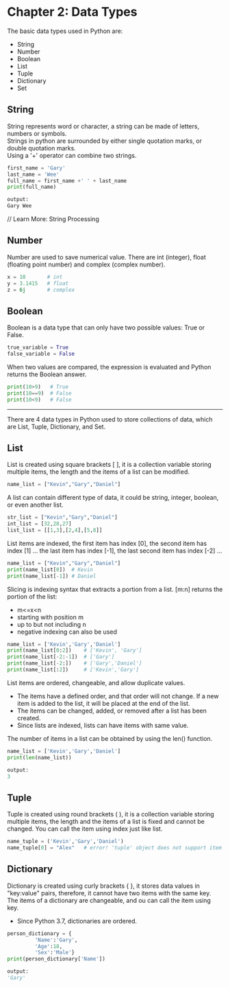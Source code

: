 # Chapter 2: Data Types

The basic data types used in Python are:
- String
- Number
- Boolean
- List
- Tuple
- Dictionary
- Set

## String

String represents word or character, a string can be made of letters, numbers or symbols. <br/>
Strings in python are surrounded by either single quotation marks, or double quotation marks. <br/>
Using a '+' operator can combine two strings. <br/>

```python
first_name = 'Gary'
last_name = 'Wee'
full_name = first_name +' ' + last_name
print(full_name)

output:
Gary Wee
```
// Learn More: String Processing

## Number

Number are used to save numerical value. There are int (integer), float (floating point number) and complex (complex number). <br/>

```python
x = 10       # int
y = 3.1415   # float
z = 6j       # complex
```
## Boolean

Boolean is a data type that can only have two possible values: True or False.

```python
true_variable = True
false_variable = False
```

When two values are compared, the expression is evaluated and Python returns the Boolean answer.

```python
print(10>9)   # True
print(10==9)  # False
print(10<9)   # False
```

<hr>

There are 4 data types in Python used to store collections of data, which are List, Tuple, Dictionary, and Set.

## List

List is created using square brackets [ ], it is a collection variable storing multiple items, the length and the items of a list can be modified.

```python
name_list = ["Kevin","Gary","Daniel"]
```

A list can contain different type of data, it could be string, integer, boolean, or even another list.
```python
str_list = ["Kevin","Gary","Daniel"]
int_list = [32,28,27]
list_list = [[1,3],[2,4],[5,8]]
```

List items are indexed, the first item has index [0], the second item has index [1] ...
the last item has index [-1], the last second item has index [-2] ...
```python
name_list = ["Kevin","Gary","Daniel"]
print(name_list[0])  # Kevin
print(name_list[-1]) # Daniel
```

Slicing is indexing syntax that extracts a portion from a list.
[m:n] returns the portion of the list:
- m<=x<n
- starting with position m
- up to but not including n
- negative indexing can also be used
```python
name_list = ['Kevin','Gary','Daniel']
print(name_list[0:2])    # ['Kevin', 'Gary']
print(name_list[-2:-1])  # ['Gary']
print(name_list[-2:])    # ['Gary','Daniel']
print(name_list[:2])     # ['Kevin','Gary']
```
         
List items are ordered, changeable, and allow duplicate values.
- The items have a defined order, and that order will not change. If a new item is added to the list, it will be placed at the end of the list.
- The items can be changed, added, or removed after a list has been created.
- Since lists are indexed, lists can have items with same value.

The number of items in a list can be obtained by using the len() function.
```python
name_list = ['Kevin','Gary','Daniel']
print(len(name_list))

output:
3
```

## Tuple

Tuple is created using round brackets ( ), it is a collection variable storing multiple items, the length and the items of a list is fixed and cannot be changed. You can call the item using index just like list.

```python
name_tuple = ('Kevin','Gary','Daniel')
name_tuple[0] = "Alex"   # error! 'tuple' object does not support item assignment
```         

## Dictionary

Dictionary is created using curly brackets { }, it stores data values in "key:value" pairs, therefore, it cannot have two items with the same key. The items of a dictionary are changeable, and ou can call the item using key.
* Since Python 3.7, dictionaries are ordered.

```python
person_dictionary = {
         'Name':'Gary',
         'Age':18,
         'Sex':'Male'}
print(person_dictionary['Name']) 

output:
'Gary'
```    
